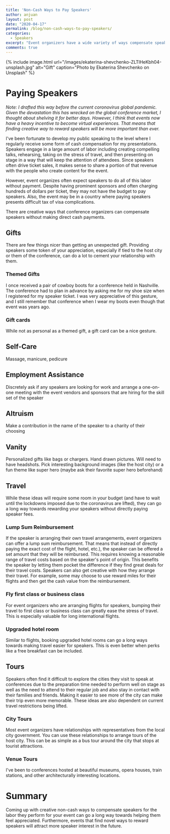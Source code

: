 ```yaml
---
title: 'Non-Cash Ways to Pay Speakers'
author: anjuan
layout: post
date: "2020-04-17"
permalink: /blog/non-cash-ways-to-pay-speakers/
categories:
  - Speakers
excerpt: "Event organizers have a wide variety of ways compensate speakers for their time without making direct cash payments."
comments: true
---
```


{% include image.html url="/images/ekaterina-shevchenko-ZLTlHeKbh04-unsplash.jpg" alt="Gift" caption="Photo by Ekaterina Shevchenko on Unsplash" %}

# Paying Speakers

*Note: I drafted this way before the current coronovirus global pandemic. Given the devastation this has wrecked on the global conference market, I thought about shelving it for better days. However, I think that events now have a heavy incentive to become virtual experiences. That means that finding creative way to reward speakers will be more important than ever.* 


I've been fortunate to develop my public speaking to the level where I regularly receive some form of cash compensation for my presentations. Speakers engage in a large amount of labor including creating compelling talks, rehearsing, taking on the stress of travel, and then presenting on stage in a way that will keep the attention of attendees. Since speakers often drive ticket sales, it makes sense to share a portion of that revenue with the people who create content for the event.

However, event organizes often expect speakers to do all of this labor without payment. Despite having prominent sponsors and often charging hundreds of dollars per ticket, they may not have the budget to pay speakers. Also, the event may be in a country where paying speakers presents difficult tax of visa complications.

There are creative ways that conference organizers can compensate speakers without making direct cash payments. 


## Gifts

There are few things nicer than getting an unexpected gift. Providing speakers some token of your appreciation, especially if tied to the host city or them of the conference, can do a lot to cement your relationship with them.

### Themed Gifts

I once received a pair of cowboy boots for a conference held in Nashville. The conference had to plan in advance by asking me for my shoe size when I registered for my speaker ticket. I was very appreciative of this gesture, and I still remember that conference when I wear my boots even though that event was years ago.

### Gift cards

While not as personal as a themed gift, a gift card can be a nice gesture.

## Self-Care

Massage, manicure, pedicure

## Employment Assistance

Discretely ask if any speakers are looking for work and arrange a one-on-one meeting with the event vendors and sponsors that are hiring for the skill set of the speaker

## Altruism

Make a contribution in the name of the speaker to a charity of their choosing

## Vanity

Personalized gifts like bags or chargers. Hand drawn pictures. Will need to have headshots. Pick interesting background images (like the host city) or a fun theme like super hero (maybe ask their favorite super hero beforehand)

## Travel

While these ideas will require some room in your budget (and have to wait until the lockdowns imposed due to the coronavirus are lifted), they can go a long way towards rewarding your speakers without directly paying speaker fees.

### Lump Sum Reimbursement

If the speaker is arranging their own travel arrangements, event organizers can offer a lump sum reimbursement. That means that instead of directly paying the exact cost of the flight, hotel, etc.), the speaker can be offered a set amount that they will be reimbursed. This requires knowing a reasonable range of travel costs based on the speaker's point of origin. This benefits the speaker by letting them pocket the difference if they find great deals for their travel costs. Speakers can also get creative with how they arrange their travel. For example, some may choose to use reward miles for their flights and then get the cash value from the reimbursement.

### Fly first class or business class

For event organizers who are arranging flights for speakers, bumping their travel to first class or business class can greatly ease the stress of travel. This is especially valuable for long international flights.

### Upgraded hotel room

Similar to flights, booking upgraded hotel rooms can go a long ways towards making travel easier for speakers. This is even better when perks like a free breakfast can be included.

## Tours

Speakers often find it difficult to explore the cities they visit to speak at conferences due to the preparation time needed to perform well on stage as well as the need to attend to their regular job and also stay in contact with their families and friends. Making it easier to see more of the city can make their trip even more memorable. These ideas are also dependent on current travel restrictions being lifted.

### City Tours

Most event organizers have relationships with representatives from the local city government. You can use these relationships to arrange tours of the host city. This can be as simple as a bus tour around the city that stops at tourist attractions.

### Venue Tours

I've been to conferences hosted at beautiful museums, opera houses, train stations, and other architecturally interesting locations.


# Summary

Coming up with creative non-cash ways to compensate speakers for the labor they perform for your event can go a long way towards helping them feel appreciated. Furthermore, events that find novel ways to reward speakers will attract more speaker interest in the future.